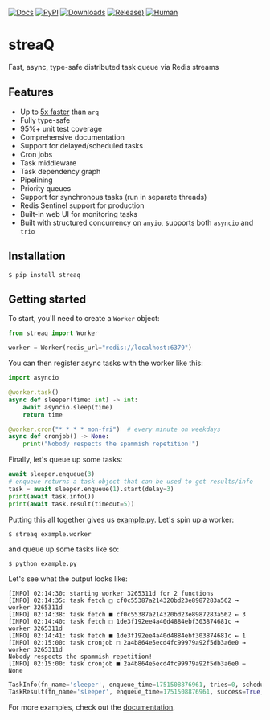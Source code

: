 [![Docs](https://readthedocs.org/projects/streaq/badge/?version=latest)](https://streaq.readthedocs.io/en/latest/?badge=latest)
[![PyPI](https://img.shields.io/pypi/v/streaq)](https://pypi.org/project/streaq)
[![Downloads](https://static.pepy.tech/badge/streaq)](https://pepy.tech/project/streaq)
[![Release)](https://img.shields.io/github/v/release/tastyware/streaq?label=release%20notes)](https://github.com/tastyware/streaq/releases)
[![Human](https://img.shields.io/badge/human-coded-green?logo=data:image/svg+xml;base64,PHN2ZyB4bWxucz0iaHR0cDovL3d3dy53My5vcmcvMjAwMC9zdmciIHdpZHRoPSIyNCIgaGVpZ2h0PSIyNCIgdmlld0JveD0iMCAwIDI0IDI0IiBmaWxsPSJub25lIiBzdHJva2U9IiNmZmZmZmYiIHN0cm9rZS13aWR0aD0iMiIgc3Ryb2tlLWxpbmVjYXA9InJvdW5kIiBzdHJva2UtbGluZWpvaW49InJvdW5kIiBjbGFzcz0ibHVjaWRlIGx1Y2lkZS1wZXJzb24tc3RhbmRpbmctaWNvbiBsdWNpZGUtcGVyc29uLXN0YW5kaW5nIj48Y2lyY2xlIGN4PSIxMiIgY3k9IjUiIHI9IjEiLz48cGF0aCBkPSJtOSAyMCAzLTYgMyA2Ii8+PHBhdGggZD0ibTYgOCA2IDIgNi0yIi8+PHBhdGggZD0iTTEyIDEwdjQiLz48L3N2Zz4=)](#)

# streaQ

Fast, async, type-safe distributed task queue via Redis streams

## Features

- Up to [5x faster](https://github.com/tastyware/streaq/tree/master/benchmarks) than `arq`
- Fully type-safe
- 95%+ unit test coverage
- Comprehensive documentation
- Support for delayed/scheduled tasks
- Cron jobs
- Task middleware
- Task dependency graph
- Pipelining
- Priority queues
- Support for synchronous tasks (run in separate threads)
- Redis Sentinel support for production
- Built-in web UI for monitoring tasks
- Built with structured concurrency on `anyio`, supports both `asyncio` and `trio`

## Installation

```console
$ pip install streaq
```

## Getting started

To start, you'll need to create a `Worker` object:

```python
from streaq import Worker

worker = Worker(redis_url="redis://localhost:6379")
```

You can then register async tasks with the worker like this:

```python
import asyncio

@worker.task()
async def sleeper(time: int) -> int:
    await asyncio.sleep(time)
    return time

@worker.cron("* * * * mon-fri")  # every minute on weekdays
async def cronjob() -> None:
    print("Nobody respects the spammish repetition!")
```

Finally, let's queue up some tasks:

```python
await sleeper.enqueue(3)
# enqueue returns a task object that can be used to get results/info
task = await sleeper.enqueue(1).start(delay=3)
print(await task.info())
print(await task.result(timeout=5))
```

Putting this all together gives us [example.py](https://github.com/tastyware/streaq/blob/master/example.py). Let's spin up a worker:
```
$ streaq example.worker
```
and queue up some tasks like so:
```
$ python example.py
```

Let's see what the output looks like:

```
[INFO] 02:14:30: starting worker 3265311d for 2 functions
[INFO] 02:14:35: task fetch □ cf0c55387a214320bd23e8987283a562 → worker 3265311d
[INFO] 02:14:38: task fetch ■ cf0c55387a214320bd23e8987283a562 ← 3
[INFO] 02:14:40: task fetch □ 1de3f192ee4a40d4884ebf303874681c → worker 3265311d
[INFO] 02:14:41: task fetch ■ 1de3f192ee4a40d4884ebf303874681c ← 1
[INFO] 02:15:00: task cronjob □ 2a4b864e5ecd4fc99979a92f5db3a6e0 → worker 3265311d
Nobody respects the spammish repetition!
[INFO] 02:15:00: task cronjob ■ 2a4b864e5ecd4fc99979a92f5db3a6e0 ← None
```
```python
TaskInfo(fn_name='sleeper', enqueue_time=1751508876961, tries=0, scheduled=datetime.datetime(2025, 7, 3, 2, 14, 39, 961000, tzinfo=datetime.timezone.utc), dependencies=set(), dependents=set())
TaskResult(fn_name='sleeper', enqueue_time=1751508876961, success=True, result=1, start_time=1751508880500, finish_time=1751508881503, tries=1, worker_id='ca5bd9eb')
```

For more examples, check out the [documentation](https://streaq.readthedocs.io/en/latest/).
